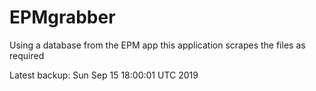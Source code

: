 # EPMgrabber
Using a database from the EPM app this application scrapes the files as required


Latest backup: Sun Sep 15 18:00:01 UTC 2019
